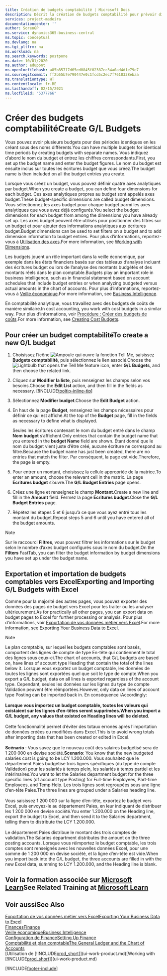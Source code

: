 ```yaml
---
title: Création de budgets comptabilité | Microsoft Docs
description: Décrit la création de budgets comptabilité pour prévoir différentes activités financières et affecter des axes analytiques à des fins de veille économique.
services: project-madeira
documentationcenter: ''
author: SorenGP
ms.service: dynamics365-business-central
ms.topic: conceptual
ms.devlang: na
ms.tgt_pltfrm: na
ms.workload: na
ms.search.keywords: postpone
ms.date: 10/01/2020
ms.author: edupont
ms.openlocfilehash: a85b85717d65ed0845f02387cc34a0ad4d1e79e7
ms.sourcegitcommit: ff2b55b7e790447e0c1fcd5c2ec7f7610338ebaa
ms.translationtype: HT
ms.contentlocale: fr-BE
ms.lasthandoff: 02/15/2021
ms.locfileid: "5377766"
---
```

# <a name="create-gl-budgets"></a><span data-ttu-id="a4828-103">Créer des budgets comptabilité</span><span class="sxs-lookup"><span data-stu-id="a4828-103">Create G/L Budgets</span></span>
<span data-ttu-id="a4828-104">Vous pouvez avoir plusieurs budgets pour des périodes identiques en les créant sous des noms différents.</span><span class="sxs-lookup"><span data-stu-id="a4828-104">You can have multiple budgets for identical time periods by creating budgets with separate names.</span></span> <span data-ttu-id="a4828-105">Vous indiquez d’abord le nom du budget et entrez les chiffres correspondants.</span><span class="sxs-lookup"><span data-stu-id="a4828-105">First, you set up the budget name and enter the budget figures.</span></span> <span data-ttu-id="a4828-106">Le nom du budget est ensuite inclus sur toutes les écritures budget que vous créez.</span><span class="sxs-lookup"><span data-stu-id="a4828-106">The budget name is then included on all the budget entries you create.</span></span>  

<span data-ttu-id="a4828-107">Lorsque vous créez un budget, vous pouvez définir quatre axes analytiques par budget.</span><span class="sxs-lookup"><span data-stu-id="a4828-107">When you create a budget, you can define four dimensions for each budget.</span></span> <span data-ttu-id="a4828-108">Ces axes analytiques propres au budget sont appelés axes budget.</span><span class="sxs-lookup"><span data-stu-id="a4828-108">These budget-specific dimensions are called budget dimensions.</span></span> <span data-ttu-id="a4828-109">Vous sélectionnez les axes budget pour chaque budget parmi les axes analytiques que vous avez déjà configurés.</span><span class="sxs-lookup"><span data-stu-id="a4828-109">You select the budget dimensions for each budget from among the dimensions you have already set up.</span></span> <span data-ttu-id="a4828-110">Les axes budget peuvent être utilisés pour positionner des filtres sur un budget et pour ajouter des informations analytiques aux écritures budget.</span><span class="sxs-lookup"><span data-stu-id="a4828-110">Budget dimensions can be used to set filters on a budget and to add dimension information to budget entries.</span></span> <span data-ttu-id="a4828-111">Pour plus d’informations, reportez-vous à [Utilisation des axes](finance-dimensions.md).</span><span class="sxs-lookup"><span data-stu-id="a4828-111">For more information, see [Working with Dimensions](finance-dimensions.md).</span></span>

<span data-ttu-id="a4828-112">Les budgets jouent un rôle important dans la veille économique, par exemple dans les états financiers basés sur des tableaux d’analyse incluant des écritures budget ou lors de l’analyse des montants budgétés et des montants réels dans le plan comptable.</span><span class="sxs-lookup"><span data-stu-id="a4828-112">Budgets play an important role in business intelligence, such as in financial statement based on account schedules that include budget entries or when analyzing budgeted versus actual amounts in the chart of accounts.</span></span> <span data-ttu-id="a4828-113">Pour plus d’informations, reportez-vous à [Veille économique](bi.md).</span><span class="sxs-lookup"><span data-stu-id="a4828-113">For more information, see [Business Intelligence](bi.md).</span></span>

<span data-ttu-id="a4828-114">En comptabilité analytique, vous travaillez avec des budgets de coûts de manière similaire.</span><span class="sxs-lookup"><span data-stu-id="a4828-114">In cost accounting, you work with cost budgets in a similar way.</span></span> <span data-ttu-id="a4828-115">Pour plus d’informations, voir [Procédure : Créer des budgets de coûts](finance-create-cost-budgets.md).</span><span class="sxs-lookup"><span data-stu-id="a4828-115">For more information, see [Creating Cost Budgets](finance-create-cost-budgets.md).</span></span>    

## <a name="to-create-a-new-gl-budget"></a><span data-ttu-id="a4828-116">Pour créer un budget comptabilité</span><span class="sxs-lookup"><span data-stu-id="a4828-116">To create a new G/L budget</span></span>  
1. <span data-ttu-id="a4828-117">Choisissez l’icône ![Ampoule qui ouvre la fonction Tell Me](media/ui-search/search_small.png "Dites-moi ce que vous voulez faire"), saisissez **Budgets comptabilité**, puis sélectionnez le lien associé.</span><span class="sxs-lookup"><span data-stu-id="a4828-117">Choose the ![Lightbulb that opens the Tell Me feature](media/ui-search/search_small.png "Tell me what you want to do") icon, enter **G/L Budgets**, and then choose the related link.</span></span>  
2. <span data-ttu-id="a4828-118">Cliquez sur **Modifier la liste**, puis renseignez les champs selon vos besoins.</span><span class="sxs-lookup"><span data-stu-id="a4828-118">Choose the **Edit List** action, and then fill in the fields as necessary.</span></span> [!INCLUDE[tooltip-inline-tip](includes/tooltip-inline-tip_md.md)]  
3. <span data-ttu-id="a4828-119">Sélectionnez **Modifier budget**.</span><span class="sxs-lookup"><span data-stu-id="a4828-119">Choose the **Edit Budget** action.</span></span>
4. <span data-ttu-id="a4828-120">En haut de la page **Budget**, renseignez les champs nécessaires pour définir ce qui est affiché.</span><span class="sxs-lookup"><span data-stu-id="a4828-120">At the top of the **Budget** page, fill in the fields as necessary to define what is displayed.</span></span>  

    <span data-ttu-id="a4828-121">Seules les écritures contenant le nom du budget entré dans le champ **Nom budget** s’affichent.</span><span class="sxs-lookup"><span data-stu-id="a4828-121">Only entries that contain the budget name that you entered in the **budget Name** field are shown.</span></span> <span data-ttu-id="a4828-122">Étant donné que le nom du budget vient juste d’être créé, aucune écriture ne correspond au filtre.</span><span class="sxs-lookup"><span data-stu-id="a4828-122">Because the budget name has just been created, there are no entries that match the filter.</span></span> <span data-ttu-id="a4828-123">Par conséquent, la page est vide.</span><span class="sxs-lookup"><span data-stu-id="a4828-123">Therefore, the page is empty.</span></span>  
5. <span data-ttu-id="a4828-124">Pour entrer un montant, choisissez la cellule appropriée de la matrice.</span><span class="sxs-lookup"><span data-stu-id="a4828-124">To enter an amount, choose the relevant cell in the matrix.</span></span> <span data-ttu-id="a4828-125">La page **Écritures budget** s’ouvre.</span><span class="sxs-lookup"><span data-stu-id="a4828-125">The **G/L Budget Entries** page opens.</span></span>  
6. <span data-ttu-id="a4828-126">Créez une ligne et renseignez le champ **Montant**.</span><span class="sxs-lookup"><span data-stu-id="a4828-126">Create a new line and fill in the **Amount** field.</span></span> <span data-ttu-id="a4828-127">Fermez la page **Écritures budget**.</span><span class="sxs-lookup"><span data-stu-id="a4828-127">Close the **G/L Budget Entries** page.</span></span>  
7. <span data-ttu-id="a4828-128">Répétez les étapes 5 et 6 jusqu’à ce que vous ayez entré tous les montant du budget.</span><span class="sxs-lookup"><span data-stu-id="a4828-128">Repeat steps 5 and 6 until you have entered all of the budget amounts.</span></span>  

> [!NOTE]  
>  <span data-ttu-id="a4828-129">Sur le raccourci **Filtres**, vous pouvez filtrer les informations sur le budget selon le nombre d’axes budget configurés sous le nom du budget.</span><span class="sxs-lookup"><span data-stu-id="a4828-129">On the **Filters** FastTab, you can filter the budget information by budget dimensions you have set up under the budget name.</span></span>

## <a name="exporting-and-importing-gl-budgets-with-excel"></a><span data-ttu-id="a4828-130">Exportation et importation de budgets comptables vers Excel</span><span class="sxs-lookup"><span data-stu-id="a4828-130">Exporting and Importing G/L Budgets with Excel</span></span>
<span data-ttu-id="a4828-131">Comme pour la majorité des autres pages, vous pouvez exporter des données des pages de budget vers Excel pour les traiter ou les analyser ultérieurement.</span><span class="sxs-lookup"><span data-stu-id="a4828-131">As for practically all other pages, you can export data on budget pages to Excel for further processing or analysis.</span></span> <span data-ttu-id="a4828-132">Pour plus d’informations, voir [Exportation de vos données métier vers Excel](about-export-data.md).</span><span class="sxs-lookup"><span data-stu-id="a4828-132">For more information, see [Exporting Your Business Data to Excel](about-export-data.md).</span></span>

> [!NOTE]
> <span data-ttu-id="a4828-133">Le plan comptable, sur lequel les budgets comptables sont basés, comportent des lignes de compte de type En-tête qui contiennent le total des lignes sous ceux-ci.</span><span class="sxs-lookup"><span data-stu-id="a4828-133">The chart of accounts, that G/L budgets are based on, have lines of account type Heading that contain the total of the lines below it.</span></span> <span data-ttu-id="a4828-134">Lorsque vous exportez un budget comptable, les données de toutes les lignes sont exportées quel que soit le type de compte.</span><span class="sxs-lookup"><span data-stu-id="a4828-134">When you export a G/L budget, data on all lines is exported regardless of the account type.</span></span> <span data-ttu-id="a4828-135">Cependant, seules les données sur les lignes du type de compte Validation peuvent être réimportées.</span><span class="sxs-lookup"><span data-stu-id="a4828-135">However, only data on lines of account type Posting can be imported back in.</span></span> <span data-ttu-id="a4828-136">En conséquence :</span><span class="sxs-lookup"><span data-stu-id="a4828-136">Accordingly:</span></span> <br /><br /> <span data-ttu-id="a4828-137">**Lorsque vous importez un budget comptable, toutes les valeurs qui existaient sur les lignes d’en-têtes seront supprimées.**</span><span class="sxs-lookup"><span data-stu-id="a4828-137">**When you import a G/L budget, any values that existed on Heading lines will be deleted.**</span></span> <br /><br /> <span data-ttu-id="a4828-138">Cette fonctionnalité permet d’éviter des totaux erronés après l’importation de données créées ou modifiées dans Excel.</span><span class="sxs-lookup"><span data-stu-id="a4828-138">This is to avoid wrong totals after importing data that has been created or edited in Excel.</span></span><br /><br /> <span data-ttu-id="a4828-139">**Scénario** : Vous savez que le nouveau coût des salaires budgétisé sera de 1 200 000 en devise société.</span><span class="sxs-lookup"><span data-stu-id="a4828-139">**Scenario**: You know that the new budgeted salaries cost is going to be LCY 1.200.000.</span></span> <span data-ttu-id="a4828-140">Vous souhaitez que le département Paies budgétise trois lignes spécifiques (du type de compte Validation) pour les salariés à temps plein, les salariés à temps partiel et les intérimaires.</span><span class="sxs-lookup"><span data-stu-id="a4828-140">You want to let the Salaries department budget for the three specific lines (of account type Posting) for Full-time Employees, Part-time Employees, and Temp Help.</span></span> <span data-ttu-id="a4828-141">Les trois lignes sont regroupées sous une ligne d’en-tête Paies.</span><span class="sxs-lookup"><span data-stu-id="a4828-141">The three lines are grouped under a Salaries heading line.</span></span><br /><br /><span data-ttu-id="a4828-142">Vous saisissez 1 200 000 sur la ligne d’en-tête, exportez le budget vers Excel, puis envoyez-le au département Paies, en leur indiquant de distribuer les 1 200 000 en devise société.</span><span class="sxs-lookup"><span data-stu-id="a4828-142">You enter 1.200.000 on the Heading line, export the budget to Excel, and then send it to the Salaries department, telling them to distribute the LCY 1.200.000.</span></span><br /><br /> <span data-ttu-id="a4828-143">Le département Paies distribue le montant des trois comptes de validation.</span><span class="sxs-lookup"><span data-stu-id="a4828-143">The Salaries department distributes the amount on the three posting accounts.</span></span> <span data-ttu-id="a4828-144">Lorsque vous réimportez le budget comptable, les trois comptes sont renseignés avec les nouvelles données Excel, pour une somme de 1 200 000 en devise société, et la ligne d’en-tête est vide.</span><span class="sxs-lookup"><span data-stu-id="a4828-144">When you import back into the G/L budget, the three accounts are filled in with the new Excel data, summing to LCY 1.200.000, and the Heading line is blank.</span></span>

## <a name="see-related-training-at-microsoft-learn"></a><span data-ttu-id="a4828-145">Voir la formation associée sur [Microsoft Learn](/learn/modules/budgets-exchange-rates-dynamics-365-business-central/index)</span><span class="sxs-lookup"><span data-stu-id="a4828-145">See Related Training at [Microsoft Learn](/learn/modules/budgets-exchange-rates-dynamics-365-business-central/index)</span></span>

## <a name="see-also"></a><span data-ttu-id="a4828-146">Voir aussi</span><span class="sxs-lookup"><span data-stu-id="a4828-146">See Also</span></span>
[<span data-ttu-id="a4828-147">Exportation de vos données métier vers Excel</span><span class="sxs-lookup"><span data-stu-id="a4828-147">Exporting Your Business Data to Excel</span></span>](about-export-data.md)  
[<span data-ttu-id="a4828-148">Finances</span><span class="sxs-lookup"><span data-stu-id="a4828-148">Finance</span></span>](finance.md)  
[<span data-ttu-id="a4828-149">Veille économique</span><span class="sxs-lookup"><span data-stu-id="a4828-149">Business Intelligence</span></span>](bi.md)  
[<span data-ttu-id="a4828-150">Configuration de Finance</span><span class="sxs-lookup"><span data-stu-id="a4828-150">Setting Up Finance</span></span>](finance-setup-finance.md)  
[<span data-ttu-id="a4828-151">Comptabilité et plan comptable</span><span class="sxs-lookup"><span data-stu-id="a4828-151">The General Ledger and the Chart of Accounts</span></span>](finance-general-ledger.md)  
<span data-ttu-id="a4828-152">[Utilisation de [!INCLUDE[prod_short](includes/prod_short.md)]](ui-work-product.md)</span><span class="sxs-lookup"><span data-stu-id="a4828-152">[Working with [!INCLUDE[prod_short](includes/prod_short.md)]](ui-work-product.md)</span></span>  


[!INCLUDE[footer-include](includes/footer-banner.md)]